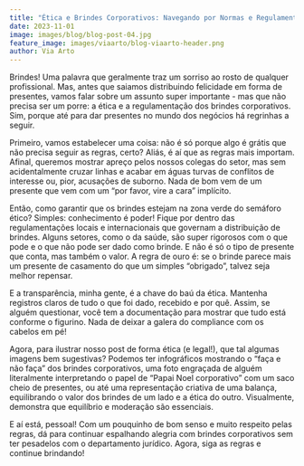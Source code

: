 ```yaml
---
title: "Ética e Brindes Corporativos: Navegando por Normas e Regulamentações"
date: 2023-11-01
image: images/blog/blog-post-04.jpg
feature_image: images/viaarto/blog-viaarto-header.png
author: Via Arto
---
```


Brindes! Uma palavra que geralmente traz um sorriso ao rosto de qualquer profissional. Mas, antes que saiamos distribuindo felicidade em forma de presentes, vamos falar sobre um assunto super importante - mas que não precisa ser um porre: a ética e a regulamentação dos brindes corporativos. Sim, porque até para dar presentes no mundo dos negócios há regrinhas a seguir.

Primeiro, vamos estabelecer uma coisa: não é só porque algo é grátis que não precisa seguir as regras, certo? Aliás, é aí que as regras mais importam. Afinal, queremos mostrar apreço pelos nossos colegas do setor, mas sem acidentalmente cruzar linhas e acabar em águas turvas de conflitos de interesse ou, pior, acusações de suborno. Nada de bom vem de um presente que vem com um “por favor, vire a cara” implícito.

Então, como garantir que os brindes estejam na zona verde do semáforo ético? Simples: conhecimento é poder! Fique por dentro das regulamentações locais e internacionais que governam a distribuição de brindes. Alguns setores, como o da saúde, são super rigorosos com o que pode e o que não pode ser dado como brinde. E não é só o tipo de presente que conta, mas também o valor. A regra de ouro é: se o brinde parece mais um presente de casamento do que um simples “obrigado”, talvez seja melhor repensar.

E a transparência, minha gente, é a chave do baú da ética. Mantenha registros claros de tudo o que foi dado, recebido e por quê. Assim, se alguém questionar, você tem a documentação para mostrar que tudo está conforme o figurino. Nada de deixar a galera do compliance com os cabelos em pé!

Agora, para ilustrar nosso post de forma ética (e legal!), que tal algumas imagens bem sugestivas? Podemos ter infográficos mostrando o “faça e não faça” dos brindes corporativos, uma foto engraçada de alguém literalmente interpretando o papel de “Papai Noel corporativo” com um saco cheio de presentes, ou até uma representação criativa de uma balança, equilibrando o valor dos brindes de um lado e a ética do outro. Visualmente, demonstra que equilíbrio e moderação são essenciais.

E aí está, pessoal! Com um pouquinho de bom senso e muito respeito pelas regras, dá para continuar espalhando alegria com brindes corporativos sem ter pesadelos com o departamento jurídico. Agora, siga as regras e continue brindando!